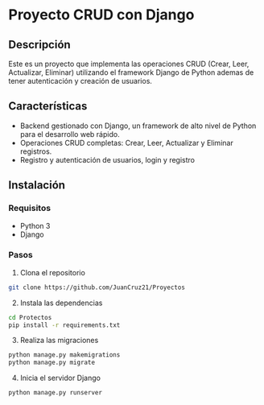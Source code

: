 # Proyecto CRUD con Django

## Descripción

Este es un proyecto que implementa las operaciones CRUD (Crear, Leer, Actualizar, Eliminar) utilizando el framework Django de Python ademas de tener autenticación y creación de usuarios.

## Características

- Backend gestionado con Django, un framework de alto nivel de Python para el desarrollo web rápido.
- Operaciones CRUD completas: Crear, Leer, Actualizar y Eliminar registros.
- Registro y autenticación de usuarios, login y registro

## Instalación

### Requisitos

- Python 3
- Django

### Pasos

1. Clona el repositorio
```bash
git clone https://github.com/JuanCruz21/Proyectos
```
2. Instala las dependencias
```bash
cd Protectos
pip install -r requirements.txt
```
3. Realiza las migraciones
```bash
python manage.py makemigrations
python manage.py migrate
```
4. Inicia el servidor Django
```bash
python manage.py runserver
```
